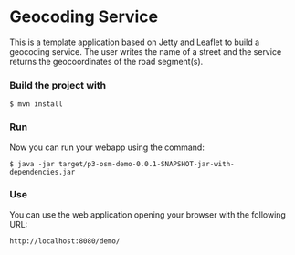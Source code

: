 Geocoding Service
=================
This is a template application based on Jetty and Leaflet to build a geocoding service. The user writes the name of a street and
the service returns the geocoordinates of the road segment(s). 

### Build the project with

    $ mvn install

### Run

Now you can run your webapp using the command:

    $ java -jar target/p3-osm-demo-0.0.1-SNAPSHOT-jar-with-dependencies.jar

### Use
You can use the web application opening your browser with the following URL:

    http://localhost:8080/demo/
